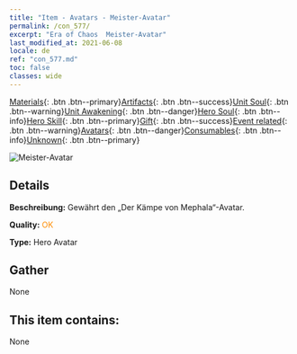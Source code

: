 ```yaml
---
title: "Item - Avatars - Meister-Avatar"
permalink: /con_577/
excerpt: "Era of Chaos  Meister-Avatar"
last_modified_at: 2021-06-08
locale: de
ref: "con_577.md"
toc: false
classes: wide
---
```

 [Materials](/ItemsDE/){: .btn .btn--primary}[Artifacts](/ItemsDE/Artifacts/){: .btn .btn--success}[Unit Soul](/ItemsDE/UnitSoul/){: .btn .btn--warning}[Unit Awakening](/ItemsDE/UnitAwakening/){: .btn .btn--danger}[Hero Soul](/ItemsDE/HeroSoul/){: .btn .btn--info}[Hero Skill](/ItemsDE/HeroSkill/){: .btn .btn--primary}[Gift](/ItemsDE/Gift/){: .btn .btn--success}[Event related](/ItemsDE/Events/){: .btn .btn--warning}[Avatars](/ItemsDE/Avatars/){: .btn .btn--danger}[Consumables](/ItemsDE/Consumables/){: .btn .btn--info}[Unknown](/ItemsDE/Unknown/){: .btn .btn--primary}

 ![Meister-Avatar](/images/h/h_Mephala7.jpg)

## Details
 **Beschreibung:** Gewährt den „Der Kämpe von Mephala“-Avatar.

 **Quality:** <span style="color: #FF8C00">OK</span>

 **Type:** Hero Avatar

## Gather

  None

## This item contains:

  None

